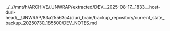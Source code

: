 ../..//mnt/h/ARCHIVE/.UNWRAP/extracted/DEV__2025-08-17__1833__host-duri-head/__UNWRAP/83a25563c4/duri_brain/backup_repository/current_state_backup_20250730_185500/DEV_NOTES.md